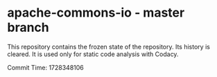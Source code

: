# apache-commons-io - master branch

This repository contains the frozen state of the repository.
Its history is cleared. It is used only for static code
analysis with Codacy.

Commit Time: 1728348106